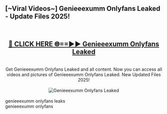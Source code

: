 <h2>[~Viral Videos~] Genieeexumm Onlyfans Leaked - Update Files 2025!</h2>
<br>
<div align="center">
<h2><a href="https://betterlinks.top/A2PfLJ" rel="nofollow">🔴 CLICK HERE 🌐==►► Genieeexumm Onlyfans Leaked</a></h2>
<br>
Get Genieeexumm Onlyfans Leaked and all content. Now you can access all videos and pictures of Genieeexumm Onlyfans Leaked. New Updated Files 2025!
<br>
<br>
<a href="https://betterlinks.top/A2PfLJ" rel="nofollow" data-target="animated-image.originalLink"><img src="https://i.ibb.co.com/WyWwxjT/player-gif2.gif" alt="Genieeexumm Onlyfans Leaked" style="max-width: 100%; display: inline-block;" data-target="animated-image.originalImage"></a>
</div>
<br>
genieeexumm onlyfans leaks<br>
genieeexumm onlyfans